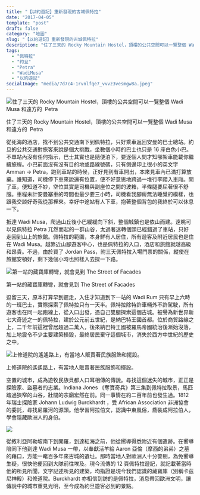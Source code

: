 ```yaml
---
title: "【以約遊記】重新發現的古城佩特拉"
date: "2017-04-05"
template: "post"
draft: false
category: "地圖"
slug: "【以約遊記】重新發現的古城佩特拉"
description: "住了三天的 Rocky Mountain Hostel，頂樓的公共空間可以一覽整個 Wadi Musa 和遠方的  Petra 從死海的酒店，找不到公共交通南下到佩特拉，只好乘車返回安曼的巴士總站。約旦的公共交通對旅客來說是個大挑戰，坐數個小時的巴士也只是 16 座白色小巴。不單站內沒有任何指示，巴士其實也是隨便泊下，要逐個人問才知哪架車能載你繼續旅程。"
tags:
  - "佩特拉"
  - "約旦"
  - "Petra"
  - "WadiMusa"
  - "以約遊記"
socialImage: "media/7d7c4-1rvnlfqe7_vvvz3vesmgw8a.jpeg"
---
```


![住了三天的 Rocky Mountain Hostel，頂樓的公共空間可以一覽整個 Wadi Musa 和遠方的  Petra](media/4d3d8-138y7_qoakxrf_klifgha5g.jpeg)

住了三天的 Rocky Mountain Hostel，頂樓的公共空間可以一覽整個 Wadi Musa 和遠方的  Petra

從死海的酒店，找不到公共交通南下到佩特拉，只好乘車返回安曼的巴士總站。約旦的公共交通對旅客來說是個大挑戰，坐數個小時的巴士也只是 16 座白色小巴。不單站內沒有任何指示，巴士其實也是隨便泊下，要逐個人問才知哪架車能載你繼續旅程。小巴前面沒有沒有目的地或路線號碼，只有側邊印上很小的英文字 Amman -> Petra。跑到車站的時候，正好見到有車開出，本來見車內已滿打算放棄。誰知道，司機停下車來說還有位置，便不好意思地跨過一堆行李踏入車廂。開了車，便知道不妙，空位其實是司機與副座位之間的波箱，半條腿要屈著很不舒服。車程未計安曼塞車的時間也最少要三小時，司機看我腳痺無法睡覺的模樣，也跟我交談好奇我從那裡來。幸好中途站有人下車，抱著整個背包的我終於可以休息一下。

抵達 Wadi Musa，爬過山丘後小巴緩緩向下斜，整個城鎮也是依山而建。遠眺可以見佩特拉 Petra 兀然而起的一群山谷，太過著迷轉個頭已經錯過了車站，只好走回到山上的旅館。佩特拉的範圍，本身鮮有人居住，所有遊客及附近居民也是住在 Wadi Musa。越靠近山腳遊客中心，也是佩特拉的入口，酒店和旅館就越高級和昂貴。不過，由於買了 Jordan Pass，附三天佩特拉入場門票的關係，縱使在旅館安頓好，剩下幾個小時也照樣入去探一下路。

![第一站的藏寶庫轉彎，就會見到 The Street of Facades](media/7d7c4-1rvnlfqe7_vvvz3vesmgw8a.jpeg)

第一站的藏寶庫轉彎，就會見到 The Street of Facades

逗留三天，原本打算早到遲走，入住才知道到下一站的 Wadi Rum 只有早上六時的一班巴士，實際探索了佩特拉只有一天半。佩特拉除特許車輛外不許駕駛，所有遊客也在同一起跑線上，從入口出發，憑自己雙腿探索這個古城。被譽為新世界新七大奇迹之一的佩特拉，建於公元前五世紀，是納巴特王國首都。位於商貿路線之上，二千年前這裡曾居超過二萬人，後來納巴特王國被羅馬帝國統治後漸始沒落，加上地震令不少主要建築損毀，最終居民棄守這個城市，消失於西方中世紀的歷史之中。

![上修道院的遙遙路上，有當地人販賣著民族服飾和擺設。](media/b385d-1u3zf19thtzoee9lrmen9ja.jpeg)

上修道院的遙遙路上，有當地人販賣著民族服飾和擺設。

空置的城市，成為遊牧民族貝都人口耳相傳的傳說。尋找這個迷失的城市，正正是探險家、盜墓者的志業。Indiana Jones 《奪寶奇兵》第三集到佩特拉取景，馬匹踏過狹窄的山谷，壯闊的宗廟宏然在前。同一事情在約二百年前也發生過。1812 年瑞士探險家 Johann Ludwig Burckhardt ，受 African Association 非洲協會的委託，尋找尼羅河的源頭。他學習阿拉伯文，認識中東風俗，喬裝成阿拉伯人，學會隱藏歐洲人的身份。

![](media/65c70-1b6sqlmaxvnawxr3gjzbsfa.jpeg)

從敘利亞阿勒坡南下到開羅，到達紅海之前，他從嚮導得悉附近有個遣跡。在嚮導陪同下他到達 Wadi Musa 一帶，以奉獻活羊給 Aaron 亞倫（摩西的弟弟）之墓的藉口，方能一睹百多年來古城的遺址。那時當地人對歐洲人十分警剔，為免嚮導生疑，很快他便回到大隊前往埃及。現今流傳的 12 頁佩特拉遊記，就記載著當時他的所見所聞，文字記述所見的建築，均指證是現今我們認識的藏寶庫（別稱卡茲尼神殿）和修道院。Burckhardt 亦相信到訪的是佩特拉，消息帶回歐洲文明，讓傳說中的城市重見光明，至今成為約旦遊客必到的景點。
